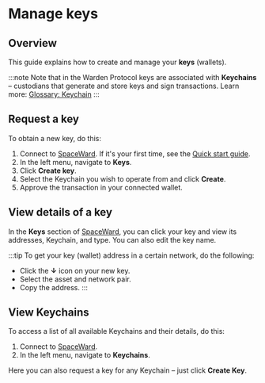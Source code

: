﻿---
sidebar_position: 6
---

# Manage keys

## Overview

This guide explains how to create and manage your **keys** (wallets).

:::note
Note that in the Warden Protocol keys are associated with **Keychains** – custodians that generate and store keys and sign transactions. Learn more: [Glossary: Keychain](https://docs.wardenprotocol.org/learn/glossary#keychain)
:::

## Request a key

To obtain a new key, do this:

1. Connect to [SpaceWard](https://spaceward.buenavista.wardenprotocol.org). If it's your first time, see the [Quick start guide](buenavista-quick-start).
2. In the left menu, navigate to **Keys**.
3. Click **Create key**.
4. Select the Keychain you wish to operate from and click **Create**.
5. Approve the transaction in your connected wallet.

## View details of a key

In the **Keys** section of [SpaceWard](https://spaceward.buenavista.wardenprotocol.org), you can click your key and view its addresses, Keychain, and type. You can also edit the key name.

:::tip
To get your key (wallet) address in a certain network, do the following:

- Click the **↓** icon on your new key.
- Select the asset and network pair.
- Copy the address.
:::

## View Keychains

To access a list of all available Keychains and their details, do this:

1. Connect to [SpaceWard](https://spaceward.buenavista.wardenprotocol.org).
2. In the left menu, navigate to **Keychains**.

Here you can also request a key for any Keychain – just click **Create Key**.